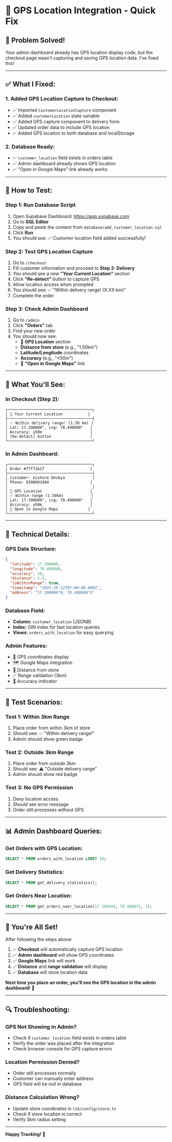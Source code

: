 # 📍 GPS Location Integration - Quick Fix

## 🎯 **Problem Solved!**

Your admin dashboard already has GPS location display code, but the checkout page wasn't capturing and saving GPS location data. I've fixed this!

---

## ✅ **What I Fixed:**

### **1. Added GPS Location Capture to Checkout:**
- ✅ Imported `CustomerLocationCapture` component
- ✅ Added `customerLocation` state variable  
- ✅ Added GPS capture component to delivery form
- ✅ Updated order data to include GPS location
- ✅ Added GPS location to both database and localStorage

### **2. Database Ready:**
- ✅ `customer_location` field exists in orders table
- ✅ Admin dashboard already shows GPS location
- ✅ "Open in Google Maps" link already works

---

## 🚀 **How to Test:**

### **Step 1: Run Database Script**
1. Open Supabase Dashboard: https://app.supabase.com
2. Go to **SQL Editor**
3. Copy and paste the content from `database/add_customer_location.sql`
4. Click **Run**
5. You should see: ✅ Customer location field added successfully!

### **Step 2: Test GPS Location Capture**
1. Go to `/checkout`
2. Fill customer information and proceed to **Step 2: Delivery**
3. You should see a new **"Your Current Location"** section
4. Click **"Re-detect"** button to capture GPS
5. Allow location access when prompted
6. You should see: ✅ "Within delivery range! (X.XX km)"
7. Complete the order

### **Step 3: Check Admin Dashboard**
1. Go to `/admin`
2. Click **"Orders"** tab
3. Find your new order
4. You should now see:
   - 📍 **GPS Location** section
   - **Distance from store** (e.g., "1.50km")
   - **Latitude/Longitude** coordinates
   - **Accuracy** (e.g., "±50m")
   - 🔗 **"Open in Google Maps"** link

---

## 🎨 **What You'll See:**

### **In Checkout (Step 2):**
```
┌─────────────────────────────────────┐
│ 📍 Your Current Location           │
├─────────────────────────────────────┤
│ ✅ Within delivery range! (1.50 km) │
│ Lat: 17.390000°, Lng: 78.490000°   │
│ Accuracy: ±50m                     │
│ [Re-detect] button                 │
└─────────────────────────────────────┘
```

### **In Admin Dashboard:**
```
┌─────────────────────────────────────┐
│ Order #77ff1b17                    │
├─────────────────────────────────────┤
│ Customer: kishore bhukya            │
│ Phone: 9398601984                  │
│                                     │
│ 📍 GPS Location                     │
│ ✅ Within range (1.50km)            │
│ Lat: 17.390000°, Lng: 78.490000°   │
│ Accuracy: ±50m                     │
│ 🔗 Open in Google Maps             │
└─────────────────────────────────────┘
```

---

## 🔧 **Technical Details:**

### **GPS Data Structure:**
```json
{
  "latitude": 17.390000,
  "longitude": 78.490000,
  "accuracy": 50,
  "distance": 1.5,
  "isWithinRange": true,
  "timestamp": "2025-10-12T07:00:00.000Z",
  "address": "17.390000°N, 78.490000°E"
}
```

### **Database Field:**
- **Column:** `customer_location` (JSONB)
- **Index:** GIN index for fast location queries
- **Views:** `orders_with_location` for easy querying

### **Admin Features:**
- 📍 GPS coordinates display
- 🗺️ Google Maps integration
- 📏 Distance from store
- ✅ Range validation (3km)
- 📱 Accuracy indicator

---

## 🧪 **Test Scenarios:**

### **Test 1: Within 3km Range**
1. Place order from within 3km of store
2. Should see: ✅ "Within delivery range!"
3. Admin should show green badge

### **Test 2: Outside 3km Range**  
1. Place order from outside 3km
2. Should see: ⚠️ "Outside delivery range"
3. Admin should show red badge

### **Test 3: No GPS Permission**
1. Deny location access
2. Should see error message
3. Order still processes without GPS

---

## 📊 **Admin Dashboard Queries:**

### **Get Orders with GPS Location:**
```sql
SELECT * FROM orders_with_location LIMIT 10;
```

### **Get Delivery Statistics:**
```sql
SELECT * FROM get_delivery_statistics();
```

### **Get Orders Near Location:**
```sql
SELECT * FROM get_orders_near_location(17.385044, 78.486671, 3);
```

---

## 🎉 **You're All Set!**

After following the steps above:

1. ✅ **Checkout** will automatically capture GPS location
2. ✅ **Admin dashboard** will show GPS coordinates  
3. ✅ **Google Maps** link will work
4. ✅ **Distance** and **range validation** will display
5. ✅ **Database** will store location data

**Next time you place an order, you'll see the GPS location in the admin dashboard!** 🚀

---

## 🔍 **Troubleshooting:**

### **GPS Not Showing in Admin?**
- Check if `customer_location` field exists in orders table
- Verify the order was placed after the integration
- Check browser console for GPS capture errors

### **Location Permission Denied?**
- Order still processes normally
- Customer can manually enter address
- GPS field will be null in database

### **Distance Calculation Wrong?**
- Update store coordinates in `lib/config/store.ts`
- Check if store location is correct
- Verify 3km radius setting

---

**Happy Tracking! 📍**

